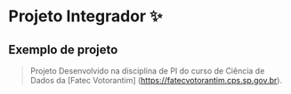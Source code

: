 # Projeto Integrador ✨
## Exemplo de projeto
> Projeto Desenvolvido na disciplina de PI do 
> curso de Ciência de Dados da [Fatec Votorantim] (https://fatecvotorantim.cps.sp.gov.br).


